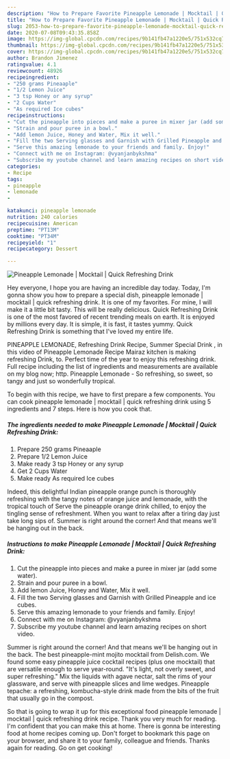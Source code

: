 ```yaml
---
description: "How to Prepare Favorite Pineapple Lemonade | Mocktail | Quick Refreshing Drink"
title: "How to Prepare Favorite Pineapple Lemonade | Mocktail | Quick Refreshing Drink"
slug: 2053-how-to-prepare-favorite-pineapple-lemonade-mocktail-quick-refreshing-drink
date: 2020-07-08T09:43:35.858Z
image: https://img-global.cpcdn.com/recipes/9b141fb47a1220e5/751x532cq70/pineapple-lemonade-mocktail-quick-refreshing-drink-recipe-main-photo.jpg
thumbnail: https://img-global.cpcdn.com/recipes/9b141fb47a1220e5/751x532cq70/pineapple-lemonade-mocktail-quick-refreshing-drink-recipe-main-photo.jpg
cover: https://img-global.cpcdn.com/recipes/9b141fb47a1220e5/751x532cq70/pineapple-lemonade-mocktail-quick-refreshing-drink-recipe-main-photo.jpg
author: Brandon Jimenez
ratingvalue: 4.1
reviewcount: 48926
recipeingredient:
- "250 grams Pineaaple"
- "1/2 Lemon Juice"
- "3 tsp Honey or any syrup"
- "2 Cups Water"
- "As required Ice cubes"
recipeinstructions:
- "Cut the pineapple into pieces and make a puree in mixer jar (add some water)."
- "Strain and pour puree in a bowl."
- "Add lemon Juice, Honey and Water, Mix it well."
- "Fill the two Serving glasses and Garnish with Grilled Pineapple and ice cubes."
- "Serve this amazing lemonade to your friends and family. Enjoy!"
- "Connect with me on Instagram: @vyanjanbykshma"
- "Subscribe my youtube channel and learn amazing recipes on short video."
categories:
- Recipe
tags:
- pineapple
- lemonade
- 

katakunci: pineapple lemonade  
nutrition: 240 calories
recipecuisine: American
preptime: "PT13M"
cooktime: "PT34M"
recipeyield: "1"
recipecategory: Dessert

---
```



![Pineapple Lemonade | Mocktail | Quick Refreshing Drink](https://img-global.cpcdn.com/recipes/9b141fb47a1220e5/751x532cq70/pineapple-lemonade-mocktail-quick-refreshing-drink-recipe-main-photo.jpg)

Hey everyone, I hope you are having an incredible day today. Today, I'm gonna show you how to prepare a special dish, pineapple lemonade | mocktail | quick refreshing drink. It is one of my favorites. For mine, I will make it a little bit tasty. This will be really delicious.
 Quick Refreshing Drink is one of the most favored of recent trending meals on earth. It is enjoyed by millions every day. It is simple, it is fast, it tastes yummy.  Quick Refreshing Drink is something that I've loved my entire life.

PINEAPPLE LEMONADE, Refreshing Drink Recipe, Summer Special Drink , in this video of Pineapple Lemonade Recipe Mairaz kitchen is making refreshing Drink, to. Perfect time of the year to enjoy this refreshing drink. Full recipe including the list of ingredients and measurements are available on my blog now; http. Pineapple Lemonade - So refreshing, so sweet, so tangy and just so wonderfully tropical.


To begin with this recipe, we have to first prepare a few components. You can cook pineapple lemonade | mocktail | quick refreshing drink using 5 ingredients and 7 steps. Here is how you cook that.

<!--inarticleads1-->

##### The ingredients needed to make Pineapple Lemonade | Mocktail | Quick Refreshing Drink:

1. Prepare 250 grams Pineaaple
1. Prepare 1/2 Lemon Juice
1. Make ready 3 tsp Honey or any syrup
1. Get 2 Cups Water
1. Make ready As required Ice cubes


Indeed, this delightful Indian pineapple orange punch is thoroughly refreshing with the tangy notes of orange juice and lemonade, with the tropical touch of Serve the pineapple orange drink chilled, to enjoy the tingling sense of refreshment. When you want to relax after a tiring day just take long sips of. Summer is right around the corner! And that means we&#39;ll be hanging out in the back. 

<!--inarticleads2-->

##### Instructions to make Pineapple Lemonade | Mocktail | Quick Refreshing Drink:

1. Cut the pineapple into pieces and make a puree in mixer jar (add some water).
1. Strain and pour puree in a bowl.
1. Add lemon Juice, Honey and Water, Mix it well.
1. Fill the two Serving glasses and Garnish with Grilled Pineapple and ice cubes.
1. Serve this amazing lemonade to your friends and family. Enjoy!
1. Connect with me on Instagram: @vyanjanbykshma
1. Subscribe my youtube channel and learn amazing recipes on short video.


Summer is right around the corner! And that means we&#39;ll be hanging out in the back. The best pineapple-mint mojito mocktail from Delish.com. We found some easy pineapple juice cocktail recipes (plus one mocktail) that are versatile enough to serve year-round. &#34;It&#39;s light, not overly sweet, and super refreshing.&#34; Mix the liquids with agave nectar, salt the rims of your glassware, and serve with pineapple slices and lime wedges. Pineapple tepache: a refreshing, kombucha-style drink made from the bits of the fruit that usually go in the compost. 

So that is going to wrap it up for this exceptional food pineapple lemonade | mocktail | quick refreshing drink recipe. Thank you very much for reading. I'm confident that you can make this at home. There is gonna be interesting food at home recipes coming up. Don't forget to bookmark this page on your browser, and share it to your family, colleague and friends. Thanks again for reading. Go on get cooking!
